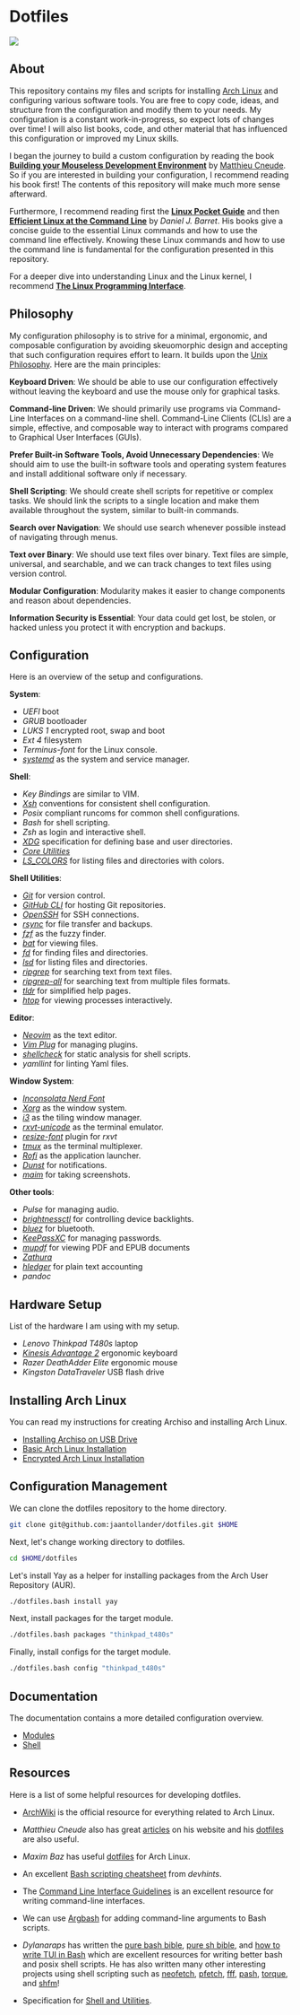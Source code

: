 # Dotfiles
![](./docs/images/desktop.png)


## About
This repository contains my files and scripts for installing [Arch Linux](https://archlinux.org/) and configuring various software tools. You are free to copy code, ideas, and structure from the configuration and modify them to your needs. My configuration is a constant work-in-progress, so expect lots of changes over time! I will also list books, code, and other material that has influenced this configuration or improved my Linux skills.

I began the journey to build a custom configuration by reading the book [**Building your Mouseless Development Environment**](https://themouseless.dev/) by [Matthieu Cneude](https://github.com/Phantas0s). So if you are interested in building your configuration, I recommend reading his book first! The contents of this repository will make much more sense afterward.

Furthermore, I recommend reading first the [**Linux Pocket Guide**](https://linuxpocketguide.com/) and then [**Efficient Linux at the Command Line**](https://efficientlinux.com/) by *Daniel J. Barret*. His books give a concise guide to the essential Linux commands and how to use the command line effectively. Knowing these Linux commands and how to use the command line is fundamental for the configuration presented in this repository. 

For a deeper dive into understanding Linux and the Linux kernel, I recommend [**The Linux Programming Interface**](https://man7.org/tlpi/).


## Philosophy
My configuration philosophy is to strive for a minimal, ergonomic, and composable configuration by avoiding skeuomorphic design and accepting that such configuration requires effort to learn. It builds upon the [Unix Philosophy](https://en.wikipedia.org/wiki/Unix_philosophy). Here are the main principles:

**Keyboard Driven**: We should be able to use our configuration effectively without leaving the keyboard and use the mouse only for graphical tasks.

**Command-line Driven**: We should primarily use programs via Command-Line Interfaces on a command-line shell. Command-Line Clients (CLIs) are a simple, effective, and composable way to interact with programs compared to Graphical User Interfaces (GUIs).

**Prefer Built-in Software Tools, Avoid Unnecessary Dependencies**: We should aim to use the built-in software tools and operating system features and install additional software only if necessary.

**Shell Scripting**: We should create shell scripts for repetitive or complex tasks. We should link the scripts to a single location and make them available throughout the system, similar to built-in commands.

**Search over Navigation**: We should use search whenever possible instead of navigating through menus.

**Text over Binary**: We should use text files over binary. Text files are simple, universal, and searchable, and we can track changes to text files using version control.

**Modular Configuration**: Modularity makes it easier to change components and reason about dependencies.

**Information Security is Essential**: Your data could get lost, be stolen, or hacked unless you protect it with encryption and backups.


## Configuration
Here is an overview of the setup and configurations. 

**System**:

- *UEFI* boot
- *GRUB* bootloader
- *LUKS 1* encrypted root, swap and boot
- *Ext 4* filesystem
- *Terminus-font* for the Linux console.
- [*systemd*](https://systemd.io/) as the system and service manager.

**Shell**:

- *Key Bindings* are similar to VIM.
- [*Xsh*](https://github.com/sgleizes/xsh) conventions for consistent shell configuration.
- *Posix* compliant runcoms for common shell configurations.
- *Bash* for shell scripting.
- *Zsh* as login and interactive shell.
- [*XDG*](https://specifications.freedesktop.org/basedir-spec/basedir-spec-latest.html) specification for defining base and user directories.
- [*Core Utilities*](https://wiki.archlinux.org/title/Core_utilities)
- [*LS_COLORS*](https://github.com/trapd00r/LS_COLORS) for listing files and directories with colors.

**Shell Utilities**:

- [*Git*](https://git-scm.com/) for version control.
- [*GitHub CLI*](https://cli.github.com/) for hosting Git repositories.
- [*OpenSSH*](https://github.com/openssh/openssh-portable) for SSH connections.
- [*rsync*](https://rsync.samba.org/) for file transfer and backups.
- [*fzf*](https://github.com/junegunn/fzf) as the fuzzy finder.
- [*bat*](https://github.com/sharkdp/bat) for viewing files.
- [*fd*](https://github.com/sharkdp/fd) for finding files and directories.
- [*lsd*](https://github.com/Peltoche/lsd) for listing files and directories.
- [*ripgrep*](https://github.com/BurntSushi/ripgrep) for searching text from text files.
- [*ripgrep-all*](https://github.com/phiresky/ripgrep-all) for searching text from multiple files formats.
- [*tldr*](https://tldr.sh/) for simplified help pages.
- [*htop*](https://htop.dev/) for viewing processes interactively.

**Editor**:

- [*Neovim*](https://neovim.io/) as the text editor.
- [*Vim Plug*](https://github.com/junegunn/vim-plug) for managing plugins.
- [*shellcheck*](https://github.com/koalaman/shellcheck) for static analysis for shell scripts.
- *yamllint* for linting Yaml files.

**Window System**:

- [*Inconsolata Nerd Font*](https://www.nerdfonts.com/) 
- [*Xorg*](https://www.x.org/) as the window system.
- [*i3*](https://i3wm.org/) as the tiling window manager.
- [*rxvt-unicode*](https://wiki.archlinux.org/title/rxvt-unicode) as the terminal emulator.
- [*resize-font*](https://github.com/simmel/urxvt-resize-font) plugin for *rxvt*
- [*tmux*](https://github.com/tmux/tmux) as the terminal multiplexer.
- [*Rofi*](https://github.com/davatorium/rofi) as the application launcher.
- [*Dunst*](https://dunst-project.org/) for notifications.
- [*maim*](https://github.com/naelstrof/maim) for taking screenshots.

**Other tools**:

- *Pulse* for managing audio.
- [*brightnessctl*](https://github.com/Hummer12007/brightnessctl) for controlling device backlights.
- [*bluez*](http://www.bluez.org/) for bluetooth.
- [*KeePassXC*](https://keepassxc.org) for managing passwords.
- [*mupdf*](https://mupdf.com/) for viewing PDF and EPUB documents
- [*Zathura*](https://pwmt.org/projects/zathura/)
- [*hledger*](https://hledger.org/) for plain text accounting
- *pandoc*


## Hardware Setup
List of the hardware I am using with my setup.

- *Lenovo Thinkpad T480s* laptop
- [*Kinesis Advantage 2*](https://kinesis-ergo.com/keyboards/advantage2-keyboard/) ergonomic keyboard
- *Razer DeathAdder Elite* ergonomic mouse
- *Kingston DataTraveler* USB flash drive


## Installing Arch Linux
You can read my instructions for creating Archiso and installing Arch Linux.

- [Installing Archiso on USB Drive](./install/archiso.sh)
- [Basic Arch Linux Installation](./install/archlinux_basic.bash)
- [Encrypted Arch Linux Installation](./install/archlinux_encrypted.bash)


## Configuration Management
We can clone the dotfiles repository to the home directory. 

```bash
git clone git@github.com:jaantollander/dotfiles.git $HOME
```

Next, let's change working directory to dotfiles.

```bash
cd $HOME/dotfiles
```

Let's install Yay as a helper for installing packages from the Arch User Repository (AUR).

```bash
./dotfiles.bash install yay
```

Next, install packages for the target module.

```bash
./dotfiles.bash packages "thinkpad_t480s"
```

Finally, install configs for the target module.

```bash
./dotfiles.bash config "thinkpad_t480s"
```


## Documentation
The documentation contains a more detailed configuration overview.

- [Modules](./docs/modules.md)
- [Shell](./docs/shell.md)


## Resources
Here is a list of some helpful resources for developing dotfiles.

- [ArchWiki](https://wiki.archlinux.org/) is the official resource for everything related to Arch Linux.

- *Matthieu Cneude* also has great [articles](https://thevaluable.dev/) on his website and his [dotfiles](https://github.com/Phantas0s/.dotfiles) are also useful. 

- *Maxim Baz* has useful [dotfiles](https://github.com/maximbaz/dotfiles) for Arch Linux.

- An excellent [Bash scripting cheatsheet](https://devhints.io/bash) from *devhints*.

- The [Command Line Interface Guidelines](https://clig.dev/) is an excellent resource for writing command-line interfaces.

- We can use [Argbash](https://argbash.io/) for adding command-line arguments to Bash scripts.

- *Dylanaraps* has written the [pure bash bible](https://github.com/dylanaraps/pure-bash-bible), [pure sh bible](https://github.com/dylanaraps/pure-sh-bible), and [how to write TUI in Bash](https://github.com/dylanaraps/writing-a-tui-in-bash) which are excellent resources for writing better bash and posix shell scripts. He has also written many other interesting projects using shell scripting such as [neofetch](https://github.com/dylanaraps/neofetch), [pfetch](https://github.com/dylanaraps/pfetch), [fff](https://github.com/dylanaraps/fff), [pash](https://github.com/dylanaraps/pash), [torque](https://github.com/dylanaraps/torque), and [shfm](https://github.com/dylanaraps/shfm/)!

- Specification for [Shell and Utilities](https://pubs.opengroup.org/onlinepubs/9699919799/utilities/contents.html).

